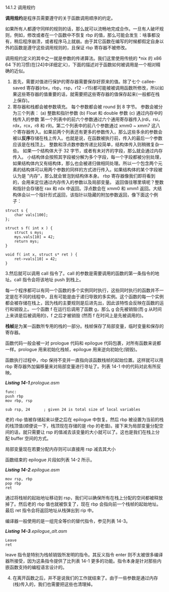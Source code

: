 14.1.2 调用规约

**调用规约**是程序员需要遵守的关于函数调用顺序的约定。

如果所有人都遵守同样的规则的话，那么就可以流畅地完成合作。一旦有人破坏规则，例如，修改或者在一个函数中不恢复 rbp 的值，那么可能会发生：啥事都没有，稍后程序崩溃，或者程序马上就崩。由于其它函数在编写的时候都假定自身以外的函数是遵守这些调用规则的，且保证 rbp 寄存器不被修改。

调用规约定义的其中之一就是参数的传递算法。我们这里使用传统的 \*nix 的 x86 64 下的习惯\(在\[24\]中详细定义\)，下面的描述对于函数如何被调用是一个相对精确的近似。

1. 首先，需要对值进行保护的寄存器需要保存好原来的值。除了七个 callee-saved 寄存器\(rbx，rbp，rsp，r12 - r15\)都可能被被调用函数所修改，所以如果这些寄存器的值重要的话，就需要把这些寄存器的值保存起来\(一般都在栈上保存\)。
2. 寄存器和栈都会被参数填充。
   每个参数都会被 round 到 8 字节。
   参数会被分为三个列表：
   \(a\) 整数和指针参数
   \(b\) Float 和 double 参数
   \(c\) 通过内存中的栈传入的参数
   第一个列表中的前六个参数通过六个通用寄存器传入\(rdi，rsi，rdx，rcx，r8 和 r9\)。第二个列表中的前八个参数通过 xmm0 ~ xmm7 这八个寄存器传入。如果前两个列表还有更多的参数传入，那么这些多余的参数会被以**反序**存储在栈上传入。也就是说，在函数被执行前，传入的最后一个参数应该是在栈顶上。
   整数和浮点数参数传递比较简单，结构体传入则稍微复杂一些。
   如果一个结构体大于 32 字节，或者有未对齐的字段，那么就会通过内存传入。
   小结构体会按照其字段被分解为多个字段，每一个字段都被分别处理，如果结构体内又有结构体，那么也会被递归做相同处理。所以一个包含两个元素的结构体可以用两个参数的同样的方式进行传入。如果结构体的某个字段被认为是 "内存"，那么就会冒泡到结构体本身。
   rbp 寄存器像我们即将看到的，会用来定位通过内存传入的参数以及局部变量。
   返回值往哪里填呢？整数和指针会存储在 rax 和 rdx 中返回。浮点数会在 xmm0 和 xmm1 返回。大结构体会以一个指针形式返回，该指针以隐藏的附加参数返回，像下面这个例子：

```
struct s {
    char vals[100];
};

struct s f( int x ) {
    struct s mys;
    mys.vals[10] = 42;
    return mys;
}

void f( int x, struct s* ret ) {
    ret->vals[10] = 42;
}
```

3.然后就可以调用 call 指令了。call 的参数是需要调用的函数的第一条指令的地址。call 指令会将该地址 push  到栈上。

每一个程序都可以有同一个函数的多个实例同时执行，这些同时执行的函数并不一定是在不同的线程中，且有可能是由于递归导致的多实例。这个函数的每一个实例都会被存储在栈上，因为栈的主要规则是后进先出，因此该特性会反映在函数的运行和销毁上。一个函数 f 在运行后调用了函数 g，那么 g 会先被销毁\(而 g 从时间上来讲是后被调用的\)，f 之后才被销毁 \(然而 f 在时间上是先被调用的\)。

**栈帧**是为某一函数所专用的栈的一部分。栈帧保存了局部变量，临时变量和保存的寄存器。

函数代码一般会被一对 prologue 代码和 epilogue 代码包裹，对所有函数来说都一样。prologue 用来初始化栈帧，epilogue 用来逆向初始化\(销毁\)。

函数执行过程中，rbp 保持不变并一直指向该函数栈帧的起始位置。这样就可以用 rbp 寄存器外加偏移量来对局部变量进行寻址了。列表 14-1 中的代码对此有所反映。

_**Listing 14-1**.prologue.asm_

```
func:
push rbp
mov rbp, rsp

sub rsp, 24      ; given 24 is total size of local variables
```

老的 rbp 值被存储起来以便之后在 epilogue 中恢复。然后 rbp 被设置为当前的栈的栈顶值\(顺便说一下，栈顶现在存储的是 rbp 的老值\)。接下来为局部变量分配空间的话，就只需要让 rsp 的值减去该变量的大小就可以了。这也是我们在栈上分配 buffer 空间的方式。

局部变量现在若要分配内存则可以直接用 rsp 减去其大小

函数结束的 epilogue 片段如列表 14-2 所示。

_**Listing 14-2**.epilogue.asm_

```
mov rsp, rbp
pop rbp
ret
```

通过将栈帧的起始地址移动到 rsp，我们可以确保所有在栈上分配的空间都被释放掉了。然后老的 rbp 值也就被恢复了，现在 rbp 会指向前一个栈帧的起始地址。最后 ret 指令会将返回地址从栈弹出到 rip 中。

编译器一般使用的是一组完全等价的替代指令，参见列表 14-3。

_**Listing 14-3**.epilogue\_alt.asm_

```
Leave
ret
```

leave 指令是特别为栈帧销毁所发明的指令。其反义指令 enter 则不太被很多编译器所接受，因为这条指令提供了比列表 14-1 更多的功能。指令本身是针对那些内嵌函数支持的编程语言设计的。

4. 在离开函数之后，并不是说我们的工作就结束了。由于一些参数是通过内存\(栈\)传入的，我们也需要把这些也清理掉。

